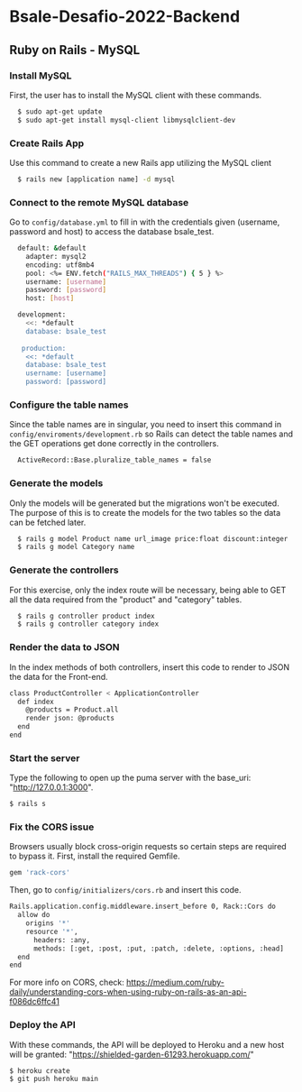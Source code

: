 # Bsale-Desafio-2022-Backend

##  Ruby on Rails - MySQL

### Install MySQL
First, the user has to install the MySQL client with these commands.
```bash
  $ sudo apt-get update
  $ sudo apt-get install mysql-client libmysqlclient-dev
```

### Create Rails App
Use this command to create a new Rails app utilizing the MySQL client
```bash
  $ rails new [application name] -d mysql
```

### Connect to the remote MySQL database
Go to `config/database.yml` to fill in with the credentials given (username, password and host) to access the database bsale_test.
```bash
  default: &default
    adapter: mysql2
    encoding: utf8mb4
    pool: <%= ENV.fetch("RAILS_MAX_THREADS") { 5 } %>
    username: [username]
    password: [password]
    host: [host]

  development:
    <<: *default
    database: bsale_test
   
   production:
    <<: *default
    database: bsale_test
    username: [username]
    password: [password]
```

### Configure the table names
Since the table names are in singular, you need to insert this command in `config/enviroments/development.rb` so Rails can detect the table names and the GET operations get done correctly in the controllers.
```bash
  ActiveRecord::Base.pluralize_table_names = false
```
### Generate the models
Only the models will be generated but the migrations won't be executed. The purpose of this is to create the models for the two tables so the data can be fetched later.
```bash
  $ rails g model Product name url_image price:float discount:integer
  $ rails g model Category name
```


### Generate the controllers
For this exercise, only the index route will be necessary, being able to GET all the data required from the "product" and "category" tables.
```bash
  $ rails g controller product index
  $ rails g controller category index
```

### Render the data to JSON
In the index methods of both controllers, insert this code to render to JSON the data for the Front-end.
```bash
class ProductController < ApplicationController
  def index
    @products = Product.all
    render json: @products
  end
end
```

### Start the server
Type the following to open up the puma server with the base_uri: "http://127.0.0.1:3000". 
```bash
$ rails s
```

### Fix the CORS issue
Browsers usually block cross-origin requests so certain steps are required to bypass it.
First, install the required Gemfile.
```bash
gem 'rack-cors'
```
Then, go to `config/initializers/cors.rb` and insert this code.
```bash
Rails.application.config.middleware.insert_before 0, Rack::Cors do
  allow do
    origins '*'
    resource '*',
      headers: :any,
      methods: [:get, :post, :put, :patch, :delete, :options, :head]
  end
end
```
For more info on CORS, check: https://medium.com/ruby-daily/understanding-cors-when-using-ruby-on-rails-as-an-api-f086dc6ffc41

### Deploy the API
With these commands, the API will be deployed to Heroku and a new host will be granted: "https://shielded-garden-61293.herokuapp.com/" 
```bash
$ heroku create
$ git push heroku main
```





  

